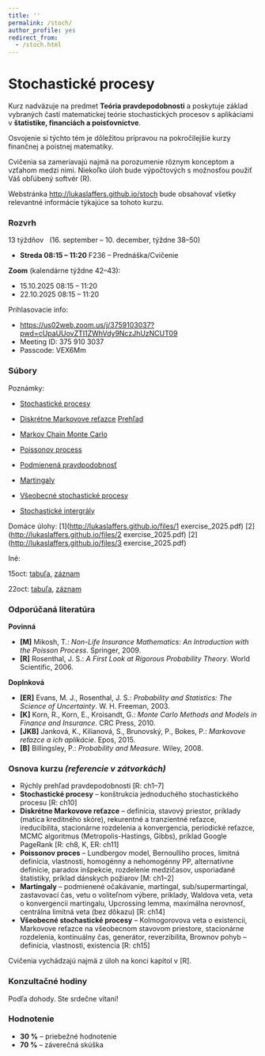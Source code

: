 ```yaml
---
title: ''
permalink: /stoch/
author_profile: yes
redirect_from:
  - /stoch.html
---
```


# Stochastické procesy

Kurz nadväzuje na predmet **Teória pravdepodobnosti** a poskytuje základ vybraných častí matematickej teórie stochastických procesov s aplikáciami v **štatistike, financiách a poisťovníctve**.  

Osvojenie si týchto tém je dôležitou prípravou na pokročilejšie kurzy finančnej a poistnej matematiky.  

Cvičenia sa zameriavajú najmä na porozumenie rôznym konceptom a vzťahom medzi nimi. Niekoľko úloh bude výpočtových s možnosťou použiť Váš obľúbený softvér (R).


Webstránka <http://lukaslaffers.github.io/stoch> bude obsahovať všetky relevantné informácie týkajúce sa tohoto kurzu.





### Rozvrh

13 týždňov &nbsp; (16. september – 10. december, týždne 38–50)

- **Streda 08:15 – 11:20** F236 – Prednáška/Cvičenie

**Zoom** (kalendárne týždne 42–43):

-  15.10.2025  08:15 – 11:20
-  22.10.2025  08:15 – 11:20

Prihlasovacie info:

-  <https://us02web.zoom.us/j/3759103037?pwd=cUpaUUovZTI1ZWhVdy9NczJhUzNCUT09>
-  Meeting ID: 375 910 3037
-  Passcode: VEX6Mm

### Súbory

Poznámky:

-  [Stochastické procesy](https://www.dropbox.com/scl/fi/inf0nn8ex8ar7n1qrnzqf/7-kapitola-Rosenthal-cast1.pdf?rlkey=jkuiosccow0y5x1ml36tw6ytf&dl=0)
-  [Diskrétne Markovove reťazce](https://www.dropbox.com/scl/fi/2lmzq14j3mcwyi23a1oq4/8-kapitola-Rosenthal.pdf?rlkey=miyj2qwyjm0cag1usl6f6s5g7&dl=0) [Prehľad](https://www.dropbox.com/scl/fi/49jkj1v4m1z3ml9iq1wu3/MR-overview.pdf?rlkey=ftt4pqqsene9jb5o3mq6v1o2o&dl=0)
-  [Markov Chain Monte Carlo](https://www.dropbox.com/scl/fi/2r5hqtyupxj93mfsnviwg/MCMC.pdf?rlkey=p2dmx9vw23apjph7cl7q41osg&dl=0)
-  [Poissonov process](https://www.dropbox.com/scl/fi/82c618b9uj4heahia5ye3/1-2-kapitola-Mikosch_upd.pdf?rlkey=dpq2y90qutuqk8b0qksplxeek&dl=0)
-  [Podmienená pravdpodobnosť](https://www.dropbox.com/scl/fi/ohlugz1iwymg0gkrt4zvu/13-kapitola-Rosenthal.pdf?rlkey=c44ncrvjm3l3j8jeb8s6i2f5f&dl=0)
-  [Martingaly](https://www.dropbox.com/scl/fi/pt575ss9k241kvw8xjamm/14-kapitola-Rosenthal.pdf?rlkey=rq372ltp2h9hwjpsn1na1qbo2&dl=0)

-  [Všeobecné stochastické procesy](https://www.dropbox.com/scl/fi/14cx1oqjevcfd9kfnq8bl/15-kapitola-Rosenthal-cast1.pdf?rlkey=zfdvqhvmihn9161ridrylyv1u&dl=0)
-  [Stochastické intergrály](https://www.dropbox.com/scl/fi/cswojtk1nakup1kaao3e3/15-kapitola-Rosenthal-cast2.pdf?rlkey=e3ugy5dbhgd8kk8c1c9r7ck6n&dl=0)


Domáce úlohy:
[1](http://lukaslaffers.github.io/files/1 exercise_2025.pdf)
[2](http://lukaslaffers.github.io/files/2 exercise_2025.pdf)
[2](http://lukaslaffers.github.io/files/3 exercise_2025.pdf)

Iné:

15oct: [tabuľa](https://www.dropbox.com/scl/fi/k8h5otpb5el39h9c59jph/stoch_15oct2025.pdf?rlkey=s3pum3y6menbs9zprevxlq9ro&dl=0), [záznam](https://youtu.be/Ennt00MpCRI)

22oct: [tabuľa](https://www.dropbox.com/scl/fi/cw3fxo7zfb51o7gcbgogg/stoch_22oct2025.pdf?rlkey=jowelr25rseujots4kxcs4vrm&dl=0), [záznam](https://youtu.be/ta28Pl55RaE)


### Odporúčaná literatúra

**Povinná**  
- **[M]** Mikosh, T.: *Non-Life Insurance Mathematics: An Introduction with the Poisson Process*. Springer, 2009.  
- **[R]** Rosenthal, J. S.: *A First Look at Rigorous Probability Theory*. World Scientific, 2006.  

**Doplnková**  
- **[ER]** Evans, M. J., Rosenthal, J. S.: *Probability and Statistics: The Science of Uncertainty*. W. H. Freeman, 2003.
- **[K]** Korn, R., Korn, E., Kroisandt, G.: *Monte Carlo Methods and Models in Finance and Insurance*. CRC Press, 2010.  
- **[JKB]** Janková, K., Kilianová, S., Brunovský, P., Bokes, P.: *Markovove reťazce a ich aplikácie*. Epos, 2015.  
- **[B]** Billingsley, P.: *Probability and Measure*. Wiley, 2008.



### Osnova kurzu  *(referencie v zátvorkách)*

- Rýchly prehľad pravdepodobnosti [R: ch1–7]  
- **Stochastické procesy** – konštrukcia jednoduchého stochastického procesu [R: ch10]  
- **Diskrétne Markovove reťazce** – definícia, stavový priestor, príklady (matica kreditného skóre), rekurentné a tranzientné reťazce, ireducibilita, stacionárne rozdelenia a konvergencia, periodické reťazce, MCMC algoritmus (Metropolis-Hastings, Gibbs), príklad Google PageRank [R: ch8, K, ER: ch11]  
- **Poissonov proces** – Lundbergov model, Bernoulliho proces, limitná definícia, vlastnosti, homogénny a nehomogénny PP, alternatívne definície, paradox inšpekcie, rozdelenie medzičasov, usporiadané štatistiky, príklad dánskych požiarov [M: ch1–2]  
- **Martingaly** – podmienené očakávanie, martingal, sub/supermartingal, zastavovací čas, vetu o voliteľnom výbere, príklady, Waldova veta, veta o konvergencii martingalu, Upcrossing lemma, maximálna nerovnosť, centrálna limitná veta (bez dôkazu) [R: ch14]  
- **Všeobecné stochastické procesy** – Kolmogorovova veta o existencii, Markovove reťazce na všeobecnom stavovom priestore, stacionárne rozdelenia, kontinuálny čas, generátor, reverzibilita, Brownov pohyb – definícia, vlastnosti, existencia [R: ch15]

Cvičenia vychádzajú najmä z úloh na konci kapitol v [R].



### Konzultačné hodiny

Podľa dohody. Ste srdečne vítaní!

### Hodnotenie

- **30 %** – priebežné hodnotenie
- **70 %** – záverečná skúška  


